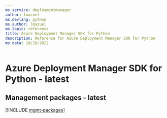 ```yaml
---
ms.service: deploymentmanager
author: lmazuel
ms.devlang: python
ms.author: lmazuel
ms.topic: reference
title: Azure Deployment Manager SDK for Python
description: Reference for Azure Deployment Manager SDK for Python
ms.data: 10/28/2022
---
```

# Azure Deployment Manager SDK for Python - latest

## Management packages - latest
[!INCLUDE [mgmt-packages](deployment-manager-mgmt-index.md)]